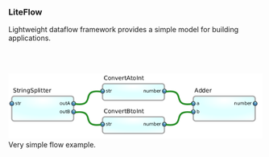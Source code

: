 ### LiteFlow
Lightweight dataflow framework provides a simple model for building applications.

<br><br>

![ExampleFlow](/docs/images/ConvertAddNumbersFlow.png)
<br>
Very simple flow example.
